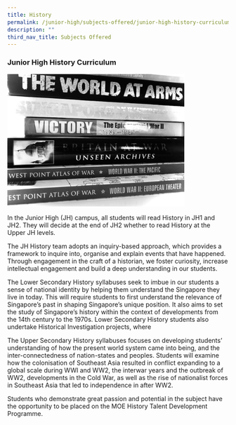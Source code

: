 ```yaml
---
title: History
permalink: /junior-high/subjects-offered/junior-high-history-curriculum/
description: ""
third_nav_title: Subjects Offered
---
```

### Junior High History Curriculum

<img src="/images/jhhist1.png" style="width:80%">

In the Junior High (JH) campus, all students will read History in JH1 and JH2. They will decide at the end of JH2 whether to read History at the Upper JH levels.&nbsp;

The JH History team adopts an inquiry-based approach, which provides a framework to inquire into, organise and explain events that have happened. Through engagement in the craft of a historian, we foster curiosity, increase intellectual engagement and build a deep understanding in our students.

The Lower Secondary History syllabuses seek to imbue in our students a sense of national identity by helping them understand the Singapore they live in today. This will require students to first understand the relevance of Singapore’s past in shaping Singapore’s unique position. It also aims to set the study of Singapore’s history within the context of developments from the 14th century to the 1970s. Lower Secondary History students also undertake Historical Investigation projects, where&nbsp;

The Upper Secondary History syllabuses focuses on developing students’ understanding of how the present world system came into being, and the inter-connectedness of nation-states and peoples. Students will examine how the colonisation of Southeast Asia resulted in conflict expanding to a global scale during WWI and WW2, the interwar years and the outbreak of WW2, developments in the Cold War, as well as the rise of nationalist forces in Southeast Asia that led to independence in after WW2.&nbsp;

Students who demonstrate great passion and potential in the subject have the opportunity to be placed on the MOE History Talent Development Programme.